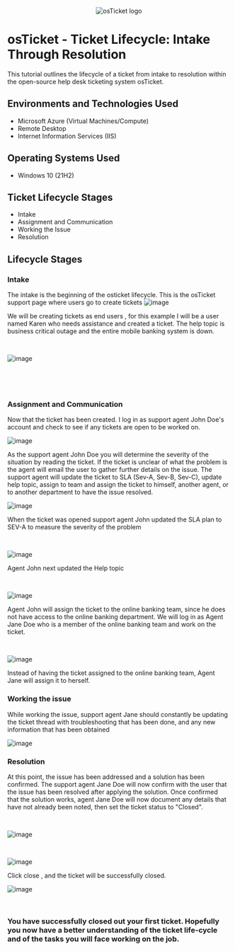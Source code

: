 <p align="center">
<img src="https://i.imgur.com/Clzj7Xs.png" alt="osTicket logo"/>
</p>

<h1>osTicket - Ticket Lifecycle: Intake Through Resolution</h1>
This tutorial outlines the lifecycle of a ticket from intake to resolution within the open-source help desk ticketing system osTicket.<br />




<h2>Environments and Technologies Used</h2>

- Microsoft Azure (Virtual Machines/Compute)
- Remote Desktop
- Internet Information Services (IIS)

<h2>Operating Systems Used </h2>

- Windows 10</b> (21H2)

<h2>Ticket Lifecycle Stages</h2>

- Intake
- Assignment and Communication
- Working the Issue
- Resolution

<h2>Lifecycle Stages</h2>

<h3> Intake </h3>

<p>
  
 The intake is the beginning of the osticket lifecycle. This is the osTicket support page where users go to create tickets
![image](https://github.com/user-attachments/assets/56d48aa0-e1af-4694-8248-4323016d08ce)

</p>
<p>
  
We will be creating tickets as end users , for this example I will be a user named Karen who needs assistance and created a ticket. The help topic is business critical outage and the entire mobile banking system is down.
  
</p>
<br />

![image](https://github.com/user-attachments/assets/bc3feb76-c105-41da-a303-0878320402f0)

</p>
<br />

</p>
<p>
  

</p>
<br />

<h3> Assignment and Communication </h3>

<p>
Now that the ticket has been created. I log in as support agent John Doe's account and check to see if any tickets are open to be worked on. 
  
![image](https://github.com/user-attachments/assets/7da3f1d7-a669-401d-ba20-6fd2dbe69dc5)


As the support agent John Doe you will determine the severity of the situation by reading the ticket.
If the ticket is unclear of what the problem is the agent will email the user to gather further details on the issue.
The support agent will update the ticket to SLA (Sev-A, Sev-B, Sev-C), update help topic, assign to team and assign the ticket to himself, another agent, or to another department to have the issue resolved.
  
</p>
<p>

  
![image](https://github.com/user-attachments/assets/8f3bab70-dd91-411b-bd86-7cadc44b81b3)

When the ticket was opened support agent John updated the SLA plan to SEV-A to measure the severity of the problem
  
</p>
<br />


</p>
<p>


![image](https://github.com/user-attachments/assets/1c47c3f2-f40e-4023-9c12-0c0e1aa42283)

Agent John next updated the Help topic 

</p>
<br />


</p>
<p>
  
![image](https://github.com/user-attachments/assets/68356621-f967-4a95-aa47-d1b2d61c6cd2)

Agent John will assign the ticket to the online banking team, since he does not have access to the online banking department. We will log in as Agent Jane Doe who is a member of the online banking team and work on the ticket. 

</p>
<br />


</p>
<p>


![image](https://github.com/user-attachments/assets/6532a8c1-d741-4dc3-9a75-5da032795de4)

Instead of having the ticket assigned to the online banking team, Agent Jane will assign it to herself.


<h3> Working the issue </h3>

<p>
While working the issue, support agent Jane should constantly be updating the ticket thread with troubleshooting that has been done, and any new information that has been obtained

![image](https://github.com/user-attachments/assets/9678f5b4-ed18-45a4-a0b2-8d341454ccba)


<h3> Resolution </h3>

<p>
  
At this point, the issue has been addressed and a solution has been confirmed. The support agent Jane Doe will now confirm with the user that the issue has been resolved after applying the solution. Once confirmed that the solution works, agent Jane Doe will now document any details that have not already been noted, then set the ticket status to "Closed".

</p>
<br />

</p>
<p>



![image](https://github.com/user-attachments/assets/6a7eed61-b9f0-428d-991f-b2ef3764f90f)

</p>
<br />

</p>
<p>



![image](https://github.com/user-attachments/assets/f8613113-678a-4930-9c42-49eb33532f52)

<p>

Click close , and the ticket will be successfully closed. 

</p>
<p>

![image](https://github.com/user-attachments/assets/5ac737f7-c9c1-46ce-87eb-14fbef00c887)



</p>
<br />

<h3> You have successfully closed out your first ticket. Hopefully you now have a better understanding of the ticket life-cycle and of the tasks you will face working on the job.</h3>


